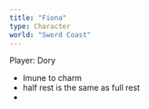 ```yaml
---
title: "Fiona"
type: Character
world: "Sword Coast"
---
```


Player: Dory

- Imune to charm
- half rest is the same as full rest
- 
